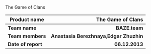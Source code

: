 The Game of Clans


| Product name       | The Game of Clans |
| ------------- | -------------: | 
| **Team name**  | **BAZE.team** |
| **Team members**    | **Anastasia Berezhnaya**,**Edgar Zhuzhin**     |   
| **Date of report** | **06.12.2013**     |   
